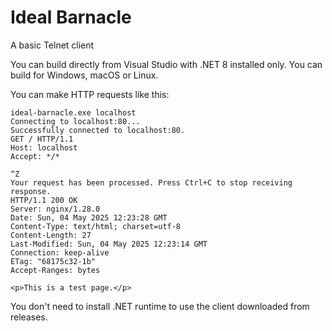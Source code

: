 # Ideal Barnacle
A basic Telnet client

You can build directly from Visual Studio with .NET 8 installed only. You can build for Windows, macOS or Linux.

You can make HTTP requests like this:
```
ideal-barnacle.exe localhost
Connecting to localhost:80...
Successfully connected to localhost:80.
GET / HTTP/1.1
Host: localhost
Accept: */*

^Z
Your request has been processed. Press Ctrl+C to stop receiving response.
HTTP/1.1 200 OK
Server: nginx/1.28.0
Date: Sun, 04 May 2025 12:23:28 GMT
Content-Type: text/html; charset=utf-8
Content-Length: 27
Last-Modified: Sun, 04 May 2025 12:23:14 GMT
Connection: keep-alive
ETag: "68175c32-1b"
Accept-Ranges: bytes

<p>This is a test page.</p>
```
You don't need to install .NET runtime to use the client downloaded from releases.
